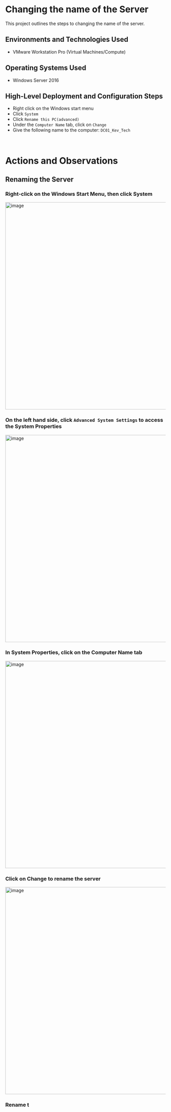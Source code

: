 <h1>Changing the name of the Server</h1>
This project outlines the steps to changing the name of the server.<br />


<h2>Environments and Technologies Used</h2>

- VMware Workstation Pro (Virtual Machines/Compute)

<h2>Operating Systems Used </h2>

- Windows Server 2016

<h2>High-Level Deployment and Configuration Steps</h2>

- Right click on the Windows start menu
- Click `System`
- Click `Rename this PC(advanced)`
- Under the `Computer Name` tab, click on `Change`
- Give the following name to the computer: `DC01_Kev_Tech`

<br>

<h1>Actions and Observations</h1>

## Renaming the Server
### Right-click on the Windows Start Menu, then click System
<p>
<img width="650" height="650" alt="image" src="https://github.com/user-attachments/assets/9d0076b2-1e6d-4caf-b36b-3757639a4891" />
</p>

### On the left hand side, click `Advanced System Settings` to access the System Properties
<p>
<img width="650" height="650" alt="image" src="https://github.com/user-attachments/assets/fd9afc06-19ef-4e3c-a328-76b9c04f2bcb" />
</p>

### In System Properties, click on the Computer Name tab
<p>
<img width="650" height="650" alt="image" src="https://github.com/user-attachments/assets/665c3922-267b-40d6-9074-e54eb9f2f7d7" />
</p> 

### Click on Change to rename the server
<p>
<img width="650" height="650" alt="image" src="https://github.com/user-attachments/assets/df6d85bc-2d9c-4393-b613-bd61819440e9" />
</p> 

### Rename t
